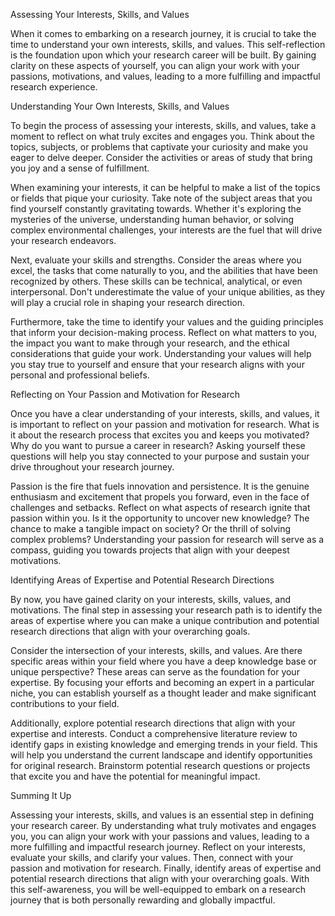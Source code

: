 Assessing Your Interests, Skills, and Values

When it comes to embarking on a research journey, it is crucial to take the time to understand your own interests, skills, and values. This self-reflection is the foundation upon which your research career will be built. By gaining clarity on these aspects of yourself, you can align your work with your passions, motivations, and values, leading to a more fulfilling and impactful research experience.

Understanding Your Own Interests, Skills, and Values

To begin the process of assessing your interests, skills, and values, take a moment to reflect on what truly excites and engages you. Think about the topics, subjects, or problems that captivate your curiosity and make you eager to delve deeper. Consider the activities or areas of study that bring you joy and a sense of fulfillment.

When examining your interests, it can be helpful to make a list of the topics or fields that pique your curiosity. Take note of the subject areas that you find yourself constantly gravitating towards. Whether it's exploring the mysteries of the universe, understanding human behavior, or solving complex environmental challenges, your interests are the fuel that will drive your research endeavors.

Next, evaluate your skills and strengths. Consider the areas where you excel, the tasks that come naturally to you, and the abilities that have been recognized by others. These skills can be technical, analytical, or even interpersonal. Don't underestimate the value of your unique abilities, as they will play a crucial role in shaping your research direction.

Furthermore, take the time to identify your values and the guiding principles that inform your decision-making process. Reflect on what matters to you, the impact you want to make through your research, and the ethical considerations that guide your work. Understanding your values will help you stay true to yourself and ensure that your research aligns with your personal and professional beliefs.

Reflecting on Your Passion and Motivation for Research

Once you have a clear understanding of your interests, skills, and values, it is important to reflect on your passion and motivation for research. What is it about the research process that excites you and keeps you motivated? Why do you want to pursue a career in research? Asking yourself these questions will help you stay connected to your purpose and sustain your drive throughout your research journey.

Passion is the fire that fuels innovation and persistence. It is the genuine enthusiasm and excitement that propels you forward, even in the face of challenges and setbacks. Reflect on what aspects of research ignite that passion within you. Is it the opportunity to uncover new knowledge? The chance to make a tangible impact on society? Or the thrill of solving complex problems? Understanding your passion for research will serve as a compass, guiding you towards projects that align with your deepest motivations.

Identifying Areas of Expertise and Potential Research Directions

By now, you have gained clarity on your interests, skills, values, and motivations. The final step in assessing your research path is to identify the areas of expertise where you can make a unique contribution and potential research directions that align with your overarching goals.

Consider the intersection of your interests, skills, and values. Are there specific areas within your field where you have a deep knowledge base or unique perspective? These areas can serve as the foundation for your expertise. By focusing your efforts and becoming an expert in a particular niche, you can establish yourself as a thought leader and make significant contributions to your field.

Additionally, explore potential research directions that align with your expertise and interests. Conduct a comprehensive literature review to identify gaps in existing knowledge and emerging trends in your field. This will help you understand the current landscape and identify opportunities for original research. Brainstorm potential research questions or projects that excite you and have the potential for meaningful impact.

Summing It Up

Assessing your interests, skills, and values is an essential step in defining your research career. By understanding what truly motivates and engages you, you can align your work with your passions and values, leading to a more fulfilling and impactful research journey. Reflect on your interests, evaluate your skills, and clarify your values. Then, connect with your passion and motivation for research. Finally, identify areas of expertise and potential research directions that align with your overarching goals. With this self-awareness, you will be well-equipped to embark on a research journey that is both personally rewarding and globally impactful.
